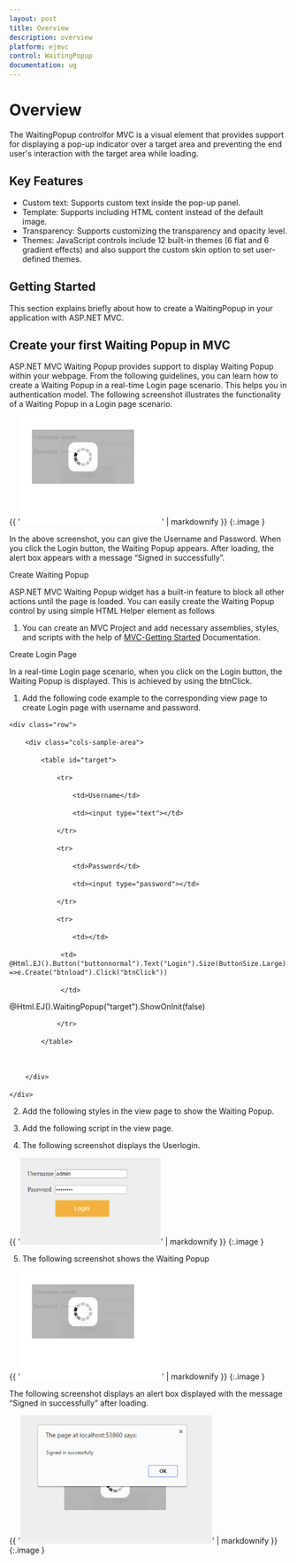 ```yaml
---
layout: post
title: Overview
description: overview
platform: ejmvc
control: WaitingPopup
documentation: ug
---
```


# Overview

The WaitingPopup controlfor MVC is a visual element that provides support for displaying a pop-up indicator over a target area and preventing the end user's interaction with the target area while loading. 

## Key Features

* Custom text: Supports custom text inside the pop-up panel.
* Template: Supports including HTML content instead of the default image.
* Transparency: Supports customizing the transparency and opacity level.
* Themes: JavaScript controls include 12 built-in themes (6 flat and 6 gradient effects) and also support the custom skin option to set user-defined themes.
## Getting Started


This section explains briefly about how to create a WaitingPopup in your application with ASP.NET MVC.

## Create your first Waiting Popup in MVC

ASP.NET MVC Waiting Popup provides support to display Waiting Popup within your webpage. From the following guidelines, you can learn how to create a Waiting Popup in a real-time Login page scenario. This helps you in authentication model. The following screenshot illustrates the functionality of a Waiting Popup in a Login page scenario.



{{ '![C:/Users/Gopal Lakshmanan/Desktop/w1.PNG](Overview_images/Overview_img1.png)' | markdownify }}
{:.image }




In the above screenshot, you can give the Username and Password. When you click the Login button, the Waiting Popup appears.  After loading, the alert box appears with a message “Signed in successfully”.

Create Waiting Popup

ASP.NET MVC Waiting Popup widget has a built-in feature to block all other actions until the page is loaded. You can easily create the Waiting Popup control by using simple HTML Helper element as follows

1. You can create an MVC Project and add necessary assemblies, styles, and scripts with the help of [MVC-Getting Started](http://help.syncfusion.com/ug/js/Documents/gettingstartedwithmv.htm) Documentation.

Create Login Page

In a real-time Login page scenario, when you click on the Login button, the Waiting Popup is displayed. This is achieved by using the btnClick.

1. Add the following code example to the corresponding view page to create Login page with username and password.





<div class="content-container-fluid">

    <div class="row">

        <div class="cols-sample-area">

            <table id="target">

                <tr>

                    <td>Username</td>

                    <td><input type="text"></td>

                </tr>

                <tr>

                    <td>Password</td>

                    <td><input type="password"></td>

                </tr>

                <tr>

                    <td></td>                       

                 <td>                         @Html.EJ().Button("buttonnormal").Text("Login").Size(ButtonSize.Large).ClientSideEvents(e =>e.Create("btnload").Click("btnClick"))

                 </td>                    

@Html.EJ().WaitingPopup("target").ShowOnInit(false)

                </tr>

            </table>



        </div>

    </div>

</div>



2. Add the following styles in the view page to show the Waiting Popup.





<style type="text/css" class="cssStyles">

    #target {

        margin: 0 auto;

    }

    #target_WaitingPopup .e-image {

        display: block;

        height: 70px;

    }

    #popup {

        height: auto;

        width: auto;

        margin-top: 100px;

    }

</style>



3. Add the following script in the view page.





<script>

            function btnClick(e)

            {

                var wp = $("#target").data("ejWaitingPopup");

                wp.show();

                setTimeout(success, 5000);

            }

            function success()

            {

                alert("Signed in successfully");

                var popup = $("#target").ejWaitingPopup("hide");

            }                  

</script>



4. The following screenshot displays the Userlogin.



{{ '![C:/Users/Gopal Lakshmanan/Desktop/wait.PNG](Overview_images/Overview_img2.png)' | markdownify }}
{:.image }




5. The following screenshot shows the Waiting Popup



{{ '![C:/Users/Gopal Lakshmanan/Desktop/w1.PNG](Overview_images/Overview_img3.png)' | markdownify }}
{:.image }




The following screenshot displays an alert box displayed with the message “Signed in successfully” after loading.

{{ '![C:/Users/Gopal Lakshmanan/Desktop/w3.PNG](Overview_images/Overview_img4.png)' | markdownify }}
{:.image }




